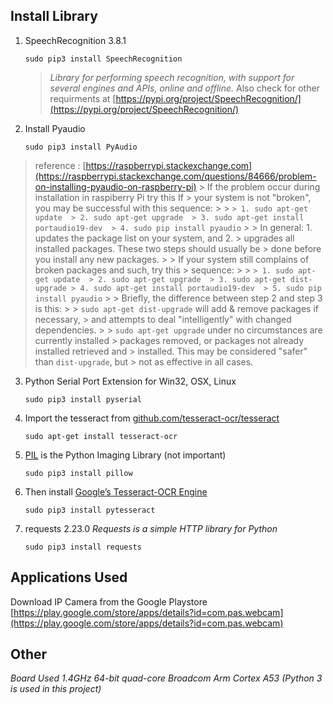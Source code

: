 Install Library
----
 1. SpeechRecognition 3.8.1
    
        sudo pip3 install SpeechRecognition
    
    > *Library for performing speech recognition, with support for several engines and APIs, online and offline.* Also check for other
    > requirments at
    > [https://pypi.org/project/SpeechRecognition/](https://pypi.org/project/SpeechRecognition/)
 2. Install Pyaudio 
    
        sudo pip3 install PyAudio 
        

> reference :
> [https://raspberrypi.stackexchange.com](https://raspberrypi.stackexchange.com/questions/84666/problem-on-installing-pyaudio-on-raspberry-pi)
    > If the problem occur during installation in raspiberry Pi try this  If
    > your system is not "broken", you may be successful with this sequence:
    > 
    > ```
    > 1. sudo apt-get update 
    > 2. sudo apt-get upgrade 
    > 3. sudo apt-get install portaudio19-dev 
    > 4. sudo pip install pyaudio ```
    > 
    > In general: 1. updates the package list on your system, and 2.
    > upgrades all installed packages. These two steps should usually be
    > done before you install any new packages.
    > 
    > If your system still complains of broken packages and such, try this
    > sequence:
    > 
    > ```
    > 1. sudo apt-get update 
    > 2. sudo apt-get upgrade 
    > 3. sudo apt-get dist-upgrade
    > 4. sudo apt-get install portaudio19-dev 
    > 5. sudo pip install pyaudio ```
    > 
    > Briefly, the difference between step 2 and step 3 is this:
    > 
    > `sudo apt-get dist-upgrade`  will add & remove packages if necessary,
    > and attempts to deal "intelligently" with changed dependencies.
    > 
    > `sudo apt-get upgrade`  under no circumstances are currently installed
    > packages removed, or packages not already installed retrieved and
    > installed. This may be considered "safer" than  `dist-upgrade`, but
    > not as effective in all cases.
 3. Python Serial Port Extension for Win32, OSX, Linux
    
        sudo pip3 install pyserial
 4. Import the tesseract from
    [github.com/tesseract-ocr/tesseract](https://github.com/tesseract-ocr/tesseract)
    
        sudo apt-get install tesseract-ocr
 5. [PIL](https://pypi.org/project/Pillow/) is the Python Imaging
    Library (not important)
    
        sudo pip3 install pillow
 6. Then install [Google’s Tesseract-OCR
    Engine](https://pypi.org/project/pytesseract/) 
    
        sudo pip3 install pytesseract
 7. requests 2.23.0
    *Requests is a simple HTTP library for Python*
    
        sudo pip3 install requests

Applications Used 
----
Download IP Camera from the Google Playstore
[https://play.google.com/store/apps/details?id=com.pas.webcam](https://play.google.com/store/apps/details?id=com.pas.webcam)

Other 
----
*Board Used 1.4GHz 64-bit quad-core Broadcom Arm Cortex A53*
*(Python 3 is used in this project)*



